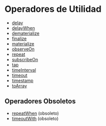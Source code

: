 # Operadores de Utilidad

- [delay](delay.md)
- [delayWhen](delayWhen.md)
- [dematerialize](dematerialize.md)
- [finalize](finalize.md)
- [materialize](materialize.md)
- [observeOn](observeOn.md)
- [repeat](repeat.md)
- [subscribeOn](subscribeOn.md)
- [tap](tap.md)
- [timeInterval](timeInterval.md)
- [timeout](timeout.md)
- [timestamp](timestamp.md)
- [toArray](toArray.md)

## Operadores Obsoletos

- [repeatWhen](repeatWhen.md) (obsoleto)
- [timeoutWith](timeoutWith.md) (obsoleto)
